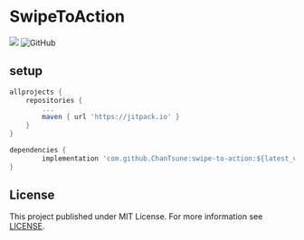 # SwipeToAction

[![](https://jitpack.io/v/ChanTsune/swipe-to-action.svg)](https://jitpack.io/#ChanTsune/swipe-to-action)
![GitHub](https://img.shields.io/github/license/ChanTsune/swipe-to-action)

## setup

```groovy
allprojects {
    repositories {
        ...
        maven { url 'https://jitpack.io' }
    }
}
```

```groovy
dependencies {
        implementation 'com.github.ChanTsune:swipe-to-action:${latest_version}'
}
```

## License

This project published under MIT License.
For more information see [LICENSE](./LICENSE).
